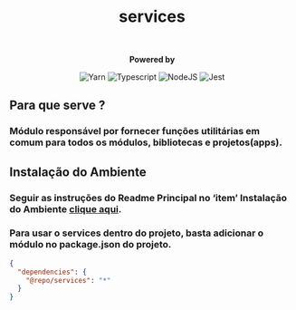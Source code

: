 <div style="text-align: center;">
    <h1>services</h1>
    <br/>
<p>
    <strong>Powered by</strong>

![Yarn](https://img.shields.io/badge/yarn-2C8EBB.svg?style=falt&logo=yarn&logoColor=white)
![Typescript](https://img.shields.io/badge/typescript-%23323330.svg?style=falt&logo=typescript&logoColor=%233178C6)
![NodeJS](https://img.shields.io/badge/node.js-6DA55F?style=falt&logo=node.js&logoColor=white)
![Jest](https://img.shields.io/badge/jest-C53d15.svg?style=falt&logo=jest&logoColor=white)
</p>
</div>

## Para que serve ?
### Módulo responsável por fornecer funções utilitárias em comum para todos os módulos, bibliotecas e projetos(apps).

## Instalação do Ambiente
### Seguir as instruções do Readme Principal no ‘item’ Instalação do Ambiente [clique aqui](../../README.md).

### Para usar o services dentro do projeto, basta adicionar o módulo no package.json do projeto.
```json
{
  "dependencies": {
    "@repo/services": "*"
  }      
}
```